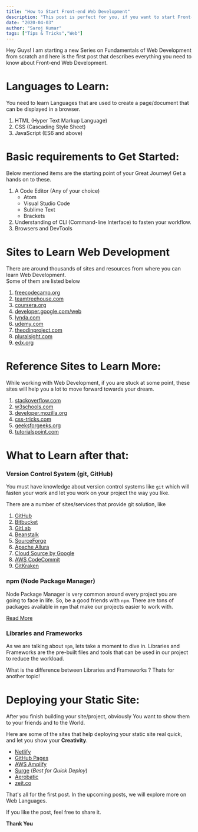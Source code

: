 ```yaml
---
title: "How to Start Front-end Web Development"
description: "This post is perfect for you, if you want to start Front-end Web Development. It gives you a head-start, roadmap and resources to start your web dev journey."
date: "2020-04-03"
author: "Saroj Kumar"
tags: ["Tips & Tricks","Web"]
---
```


Hey Guys! I am starting a new Series on Fundamentals of Web Development from scratch and here is the first post that describes everything you need to know about Front-end Web Development.

# Languages to Learn:

You need to learn Languages that are used to create a page/document that can be displayed in a browser.

1. HTML (Hyper Text Markup Language)
2. CSS (Cascading Style Sheet)
3. JavaScript (ES6 and above)

# Basic requirements to Get Started:

Below mentioned items are the starting point of your Great Journey! Get a hands on to these.

1. A Code Editor (Any of your choice)
	- Atom
	- Visual Studio Code
	- Sublime Text
	- Brackets
2. Understanding of CLI (Command-line Interface) to fasten your workflow.
3. Browsers and DevTools

# Sites to Learn Web Development

There are around thousands of sites and resources from where you can learn Web Development.<br>
Some of them are listed below

1. [freecodecamp.org](https://freecodecamp.org)
2. [teamtreehouse.com](https://teamtreehouse.com)
3. [coursera.org](https://coursera.org)
4. [developer.google.com/web](https://developer.google.com/web)
5. [lynda.com](https://lynda.com)
6. [udemy.com](https://udemy.com)
7. [theodinproject.com](https://theodinproject.com)
8. [pluralsight.com](https://pluralsight.com)
9. [edx.org](https://edx.org)

# Reference Sites to Learn More:

While working with Web Development, if you are stuck at some point, these sites will help you a lot to move forward towards your dream.

1. [stackoverflow.com](https://stackoverflow.com)
2. [w3schools.com](https://w3schools.com)
3. [developer.mozilla.org](https://developer.mozilla.org)
4. [css-tricks.com](https://css-tricks.com)
5. [geeksforgeeks.org](https://geeksforgeeks.org)
6. [tutorialspoint.com](https://tutorialspoint.com)

# What to Learn after that:

### Version Control System (git, GitHub)

You must have knowledge about version control systems like `git` which will fasten your work and let you work on your project the way you like.

There are a number of sites/services that provide git solution, like

1. [GitHub](https://github.com/)
2. [Bitbucket](https://bitbucket.org/)
3. [GitLab](https://gitlab.com/)
4. [Beanstalk](http://beanstalkapp.com/)
5. [SourceForge](https://sourceforge.net/)
6. [Apache Allura](https://allura.apache.org/)
7. [Cloud Source by Google](https://cloud.google.com/source-repositories/)
8. [AWS CodeCommit](https://aws.amazon.com/codecommit/)
9. [GitKraken](https://www.gitkraken.com/)

### npm (Node Package Manager)

Node Package Manager is very common around every project you are going to face in life. So, be a good friends with `npm`. There are tons of packages available in `npm` that make our projects easier to work with.

[Read More](https://docs.npmjs.com/)

### Libraries and Frameworks

As we are talking about `npm`, lets take a moment to dive in. Libraries and Frameworks are the pre-built files and tools that can be used in our project to reduce the workload.

What is the difference between Libraries and Frameworks ? Thats for another topic!

# Deploying your Static Site:

After you finish building your site/project, obviously You want to show them to your friends and to the World.

Here are some of the sites that help deploying your static site real quick, and let you show your **Creativity**.

- [Netlify](https://netlify.com)
- [GitHub Pages](https://pages.github.com/)
- [AWS Amplify](https://aws.amazon.com/amplify/)
- [Surge](https://surge.sh/) (*Best for Quick Deploy*)
- [Aerobatic](https://www.aerobatic.com/)
- [zeit.co](https://zeit.co/)


That's all for the first post. In the upcoming posts, we will explore more on Web Languages.

If you like the post, feel free to share it.

**Thank You**
